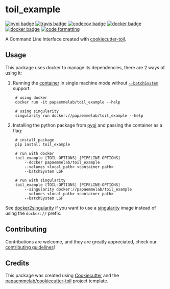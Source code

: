 # toil_example

[![pypi badge][pypi_badge]][pypi_base]
[![travis badge][travis_badge]][travis_base]
[![codecov badge][codecov_badge]][codecov_base]
[![docker badge][docker_badge]][docker_base]
[![docker badge][automated_badge]][docker_base]
[![code formatting][black_badge]][black_base]

A Command Line Interface created with [cookiecutter-toil](https://github.com/papaemmelab/cookiecutter-toil).

## Usage

This package uses docker to manage its dependencies, there are 2 ways of using it:

1. Running the [container][docker_base] in single machine mode without [`--batchSystem`] support:

        # using docker
        docker run -it papaemmelab/toil_example --help

        # using singularity
        singularity run docker://papaemmelab/toil_example --help

1. Installing the python package from [pypi][pypi_base] and passing the container as a flag:

        # install package
        pip install toil_example

        # run with docker
        toil_example [TOIL-OPTIONS] [PIPELINE-OPTIONS]
            --docker papaemmelab/toil_example
            --volumes <local path> <container path>
            --batchSystem LSF

        # run with singularity
        toil_example [TOIL-OPTIONS] [PIPELINE-OPTIONS]
            --singularity docker://papaemmelab/toil_example
            --volumes <local path> <container path>
            --batchSystem LSF
See [docker2singularity] if you want to use a [singularity] image instead of using the `docker://` prefix.

## Contributing

Contributions are welcome, and they are greatly appreciated, check our [contributing guidelines](.github/CONTRIBUTING.md)!

## Credits

This package was created using [Cookiecutter] and the
[papaemmelab/cookiecutter-toil] project template.

[`--batchSystem`]: http://toil.readthedocs.io/en/latest/developingWorkflows/batchSystem.html?highlight=BatchSystem
[automated_badge]: https://img.shields.io/docker/cloud/automated/papaemmelab/toil_example.svg
[black_badge]: https://img.shields.io/badge/code%20style-black-000000.svg
[black_base]: https://github.com/ambv/black
[codecov_badge]: https://codecov.io/gh/papaemmelab/toil_example/branch/master/graph/badge.svg
[codecov_base]: https://codecov.io/gh/papaemmelab/toil_example
[cookiecutter]: https://github.com/audreyr/cookiecutter
[docker_badge]: https://img.shields.io/docker/build/cloud/papaemmelab/toil_example.svg
[docker_base]: https://hub.docker.com/r/papaemmelab/toil_example
[docker2singularity]: https://github.com/singularityware/docker2singularity
[papaemmelab/cookiecutter-toil]: https://github.com/papaemmelab/cookiecutter-toil
[pypi_badge]: https://img.shields.io/pypi/v/toil_example.svg
[pypi_base]: https://pypi.python.org/pypi/toil_example
[singularity]: http://singularity.lbl.gov/
[travis_badge]: https://img.shields.io/travis/papaemmelab/toil_example.svg
[travis_base]: https://travis-ci.org/papaemmelab/toil_example
